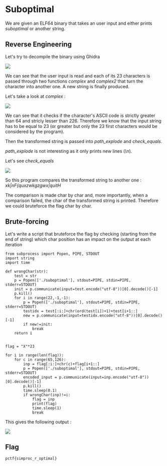 # Suboptimal

We are given an ELF64 binary that takes an user input and either prints *suboptimal* or another string.

## Reverse Engineering

Let's try to decompile the binary using Ghidra

![](https://hackmd.io/_uploads/rygdzS16R3.png)

We can see that the user input is read and each of its 23 characters is passed through two functions *complex* and *complex2* that turn the character into another one. A new string is finally produced.

Let's take a look at *complex* :

![](https://hackmd.io/_uploads/B1TBIkTC3.png)

We can see that it checks if the character's ASCII code is strictly greater than 64 and stricly lesser than 226. Therefore we know that the input string has to be equal to 23 (or greater but only the 23 first characters would be considered by the program).

Then the transformed string is passed into *path_explode* and *check_equals*.

*path_explode* is not interesting as it only prints new lines (*\n*).

Let's see *check_equals*

![](https://hackmd.io/_uploads/rJTHOkp0h.png)

So this program compares the transformed string to another one : *xk|nF{quxzwkgzgwx|quitH*

The comparison is made char by char and, more importantly, when a comparison failed, the char of the transformed string is printed. Therefore we could bruteforce the flag char by char.


## Brute-forcing 

Let's write a script that bruteforce the flag by checking (starting from the end of string) which char position has an impact on the output at each iteration

```
from subprocess import Popen, PIPE, STDOUT
import string
import time

def wrongChar(str):
    test = str
    p = Popen(['./suboptimal'], stdout=PIPE, stdin=PIPE, stderr=STDOUT)
    init = p.communicate(input=test.encode("utf-8"))[0].decode()[-1]
    p.kill()
    for i in range(22,-1,-1):
        p = Popen(['./suboptimal'], stdout=PIPE, stdin=PIPE, stderr=STDOUT)
        testidx = test[:i:]+chr(ord(test[i])+1)+test[i+1::]
        new = p.communicate(input=testidx.encode("utf-8"))[0].decode()[-1]
        if new!=init:
            break
    return i


flag = "X"*23

for i in range(len(flag)):
    for c in range(65,126):
        inp = flag[:i:]+chr(c)+flag[i+1::]
        p = Popen(['./suboptimal'], stdout=PIPE, stdin=PIPE, stderr=STDOUT)
        encoded_input = p.communicate(input=inp.encode("utf-8"))[0].decode()[-1]
        p.kill()
        time.sleep(0.1)
        if wrongChar(inp)!=i:
            flag = inp
            print(flag)
            time.sleep(1)
            break
```
            
This gives the following output : 

![](https://hackmd.io/_uploads/B1doIxaA3.png)


## Flag

`pctf{simproc_r_optimal}`
